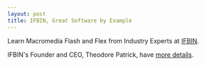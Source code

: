 ```yaml
---
layout: post
title: IFBIN, Great Software by Example
---
```


Learn Macromedia Flash and Flex from Industry Experts at [IFBIN](http://www.ifbin.com/). 

IFBIN's Founder and CEO, Theodore Patrick, have [more details](http://www.powersdk.com/ted/2005/07/ifbin-begins-new-company-and-new.php).